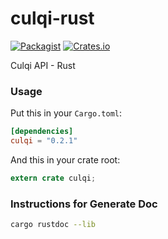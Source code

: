 culqi-rust
==========

[![Packagist](https://img.shields.io/packagist/l/doctrine/orm.svg)](https://github.com/marti1125/culqi-rust/blob/master/LICENSE)
[![Crates.io](https://img.shields.io/crates/v/culqi.svg)](https://crates.io/crates/culqi)

Culqi API - Rust

### Usage

Put this in your `Cargo.toml`:

```toml
[dependencies]
culqi = "0.2.1"
```

And this in your crate root:

```rust
extern crate culqi;
```

### Instructions for Generate Doc

```bash
cargo rustdoc --lib
```
